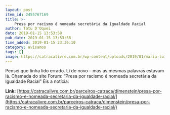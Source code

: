 ```yaml
---
layout: post
item_id: 2455767169
title: >-
    Presa por racismo é nomeada secretária da Igualdade Racial
author: Tatu D'Oquei
date: 2019-01-15 13:53:58
pub_date: 2019-01-15 13:53:58
time_added: 2019-01-15 23:36:10
category: avisamos
tags: []
image: https://catracalivre.com.br/wp-content/uploads/2019/01/maria-luiza.jpg
---
```


Pensei que tinha lido errado. Li de novo – mas as mesmas palavras estavam lá. Chamada do site Forum: “Presa por racismo é nomeada secretária da Igualdade Racial” Eis a notícia:

**Link:** [https://catracalivre.com.br/parceiros-catraca/dimenstein/presa-por-racismo-e-nomeada-secretaria-da-igualdade-racial/](https://catracalivre.com.br/parceiros-catraca/dimenstein/presa-por-racismo-e-nomeada-secretaria-da-igualdade-racial/)


